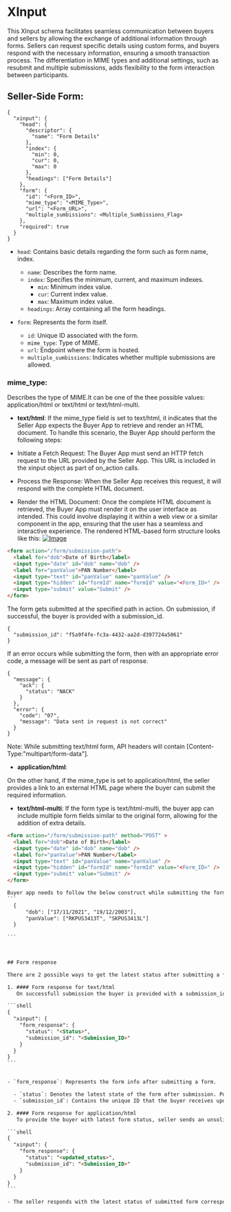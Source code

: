 # XInput

This XInput schema facilitates seamless communication between buyers and sellers by allowing the exchange of additional information through forms.
Sellers can request specific details using custom forms, and buyers respond with the necessary information, ensuring a smooth transaction process.
The differentiation in MIME types and additional settings, such as resubmit and multiple submissions, adds flexibility to the form interaction between participants.

## Seller-Side Form:

```
{
  "xinput": {
    "head": {
      "descriptor": {
        "name": "Form Details"
      },
      "index": {
        "min": 0,
        "cur": 0,
        "max": 0
      },
      "headings": ["Form Details"]
    },
    "form": {
      "id": "<Form_ID>",
      "mime_type": "<MIME_Type>",
      "url": "<Form_URL>",
      "multiple_sumbissions": <Multiple_Sumbissions_Flag>
    },
    "required": true
  }
}
```

- `head`: Contains basic details regarding the form such as form name, index.

  - `name`: Describes the form name.
  - `index`: Specifies the minimum, current, and maximum indexes.
    - `min`: Minimum index value.
    - `cur`: Current index value.
    - `max`: Maximum index value.
  - `headings`: Array containing all the form headings.

- `form`: Represents the form itself.

  - `id`: Unique ID associated with the form.
  - `mime_type`: Type of MIME.
  - `url`: Endpoint where the form is hosted.
  - `multiple_sumbissions`: Indicates whether multiple submissions are allowed.

 ### mime_type: 
 Describes the type of MIME.It can be one of the thee possible values: application/html or text/html or text/html-multi. 
  - **text/html**: If the mime_type field is set to text/html, it indicates that the Seller App expects the Buyer App to retrieve and render an HTML document. To handle this scenario, the Buyer App should perform the following steps:

- Initiate a Fetch Request:
The Buyer App must send an HTTP fetch request to the URL provided by the Seller App. This URL is included in the xinput object as part of on_action calls.

- Process the Response:
When the Seller App receives this request, it will respond with the complete HTML document.

- Render the HTML Document:
Once the complete HTML document is retrieved, the Buyer App must render it on the user interface as intended. This could involve displaying it within a web view or a similar component in the app, ensuring that the user has a seamless and interactive experience.
The rendered HTML-based form structure looks like this:
[![Image](https://github.com/ONDC-Official/ONDC-FIS-Specifications/raw/branchName/api/components/docs/images/xinput.png)](https://github.com/ONDC-Official/ONDC-FIS-Specifications/raw/branchName/api/components/docs/images/xinput.png)

````html
<form action="/form/submission-path">
  <label for="dob">Date of Birth</label>
  <input type="date" id="dob" name="dob" />
  <label for="panValue">PAN Number</label>
  <input type="text" id="panValue" name="panValue" />
  <input type="hidden" id="formId" name="formId" value="<Form_ID>" />
  <input type="submit" value="Submit" />
</form>
````

The form gets submitted at the specified path in action. On submission, if successful, the buyer is provided with a submission_id.

```shell
{
  "submission_id": "f5a9f4fe-fc3a-4432-aa2d-d397724a5061"
}
```

If an error occurs while submitting the form, then with an appropriate error code, a message will be sent as part of response.

```shell
{
  "message": {
    "ack": {
      "status": "NACK"
    }
  },
  "error": {
    "code": "07",
    "message": "Data sent in request is not correct"
  }
}
```

Note: While submitting text/html form, API headers will contain [Content-Type:"multipart/form-data"].

  - **application/html**:

On the other hand, if the mime_type is set to application/html, the seller provides a link to an external HTML page where the buyer can submit the required information.

  - **text/html-multi**:
If the form type is text/html-multi, the buyer app can include multiple form fields similar to the original form, allowing for the addition of extra details.
````html
<form action="/form/submission-path" method="POST" >
  <label for="dob">Date of Birth</label>
  <input type="date" id="dob" name="dob" />
  <label for="panValue">PAN Number</label>
  <input type="text" id="panValue" name="panValue" />
  <input type="hidden" id="formId" name="formId" value="<Form_ID>" />
  <input type="submit" value="Submit" />
</form>

Buyer app needs to follow the below construct while submitting the form by capturing the multiple instances of the same form.
```
  {
      "dob": ["17/11/2021", "19/12/2003"],
      "panValue": ["RKPUS3413T", "SKPUS3413L"]
  }
  
```

   

## Form response

There are 2 possible ways to get the latest status after submitting a form

1. #### Form response for text/html
   On successfull submission the buyer is provided with a submission_id, which the buyer can use to send as part of next call.

```shell
{
  "xinput": {
    "form_response": {
      "status": "<Status>",
      "submission_id": "<Submission_ID>"
    }
  }
}
```


- `form_response`: Represents the form info after submitting a form.

  - `status`: Denotes the latest state of the form after submission. Possible values include SUCCESS, PENDING, REJECTED, APPROVED.
  - `submission_id`: Contains the unique ID that the buyer receives upon successful form submission.

2. #### Form response for application/html
   To provide the buyer with latest form status, seller sends an unsolicated on_status call with Submission_ID. Additionally, if the seller doesn't sends an unsolicated call, the buyer can request the latest form status by sending a status call with the ref_id.

```shell
{
  "xinput": {
    "form_response": {
      "status": "<updated_status>",
      "submission_id": "<Submission_ID>"
    }
  }
}
```

- The seller responds with the latest status of submitted form corresponding to the submission_id ("Submission_ID") that was submitted earlier by the buyer.